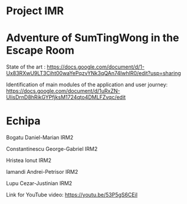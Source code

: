 # Project IMR
# Adventure of SumTingWong in the Escape Room  

State of the art : https://docs.google.com/document/d/1-Ux83RXwU9LT3Ciht00waYePqzvYNk3qQAn74IwhlR0/edit?usp=sharing

Identification of main modules of the application and user journey: https://docs.google.com/document/d/1uRxZN-UIisDrnD8hRikGYPfjksM1724qto4DMLFZvqc/edit
# Echipa
Bogatu Daniel-Marian IRM2

Constantinescu George-Gabriel IRM2

Hristea Ionut IRM2

Iamandi Andrei-Petrisor IRM2 

Lupu Cezar-Justinian IRM2

Link for YouTube video: https://youtu.be/53P5gS6CEiI
